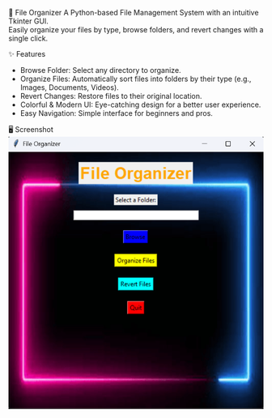 📂 File Organizer
A Python-based File Management System with an intuitive Tkinter GUI.  
Easily organize your files by type, browse folders, and revert changes with a single click.

✨ Features
- Browse Folder: Select any directory to organize.
- Organize Files: Automatically sort files into folders by their type (e.g., Images, Documents, Videos).
- Revert Changes: Restore files to their original location.
- Colorful & Modern UI: Eye-catching design for a better user experience.
- Easy Navigation: Simple interface for beginners and pros.

🖥️ Screenshot
![File Organizer Screenshot](screenshot.png)

